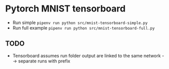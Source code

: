 # Pytorch MNIST tensorboard

- Run simple `pipenv run python src/mnist-tensorboard-simple.py`
- Run full example `pipenv run python src/mnist-tensorboard-full.py`


## TODO

- Tensorboard assumes run folder output are linked to the same network --> separate runs with prefix
